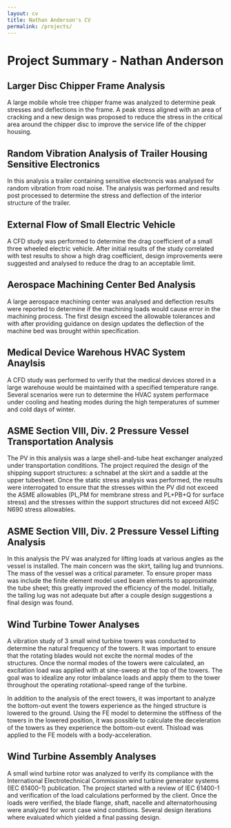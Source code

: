 ```yaml
---
layout: cv
title: Nathan Anderson's CV
permalink: /projects/
---
```


# Project Summary - Nathan Anderson

## Larger Disc Chipper Frame Analysis

A large mobile whole tree chipper frame was analyzed to determine peak stresses and deflections in the frame.  A peak stress aligned with an area of cracking and a new design was proposed to reduce the stress in the critical area around the chipper disc to improve the service life of the chipper housing.

## Random Vibration Analysis of Trailer Housing Sensitive Electronics

In this analysis a trailer containing sensitive electroncis was analysed for random vibration from road noise.  The analysis was performed and results post processed to determine the stress and deflection of the interior structure of the trailer.

## External Flow of Small Electric Vehicle

A CFD study was performed to determine the drag coefficient of a small three wheeled electric vehicle.  After initial results of the study correlated with test results to show a high drag coefficient, design improvements were suggested and analysed to reduce the drag to an acceptable limit.

## Aerospace Machining Center Bed Analysis

A large aerospace machining center was analysed and deflection results were reported to determine if the machining loads would cause error in the machining process.  The first design exceed the allowable tolerances and with after providing guidance on design updates the deflection of the machine bed was brought within specification.

## Medical Device Warehous HVAC System Anaylsis

A CFD study was performed to verify that the medical devices stored in a large warehouse would be maintained with a specified temperature range.  Several scenarios were run to determine the HVAC system performace under cooling and heating modes during the high temperatures of summer and cold days of winter.  

## ASME Section VIII, Div.  2 Pressure Vessel Transportation Analysis

The PV in this analysis was a large shell-and-tube heat exchanger analyzed under transportation conditions.  The project required the design of the shipping support structures: a schnabel at the skirt and a saddle at the upper tubesheet.  Once the static stress analysis was performed, the results were interrogated to ensure that the stresses within the PV did not exceed the ASME allowables (PL,PM for membrane stress and PL+PB+Q for surface stress) and the stresses within the support structures did not exceed AISC N690 stress allowables.  

## ASME Section VIII, Div.  2 Pressure Vessel Lifting Analysis

In this analysis the PV was analyzed for lifting loads at various angles as the vessel is installed.  The main concern was the skirt, tailing lug and trunnions.  The mass of the vessel was a critical parameter.  To ensure proper mass was include the finite element model used beam elements to approximate the tube sheet; this greatly improved the efficiency of the model.  Initially, the tailing lug was not adequate but after a couple design suggestions a final design was found.

## Wind Turbine Tower Analyses

A vibration study of 3 small wind turbine towers was conducted to determine the natural frequency of the towers.  It was important to ensure that the rotating blades would not excite the normal modes of the structures.  Once the normal modes of the towers were calculated, an excitation load was applied with at sine-sweep at the top of the towers.  The goal was to idealize any rotor imbalance loads and apply them to the tower throughout the operating rotational-speed range of the turbine.

In addition to the analysis of the erect towers, it was important to analyze the bottom-out event the towers experience as the hinged structure is lowered to the ground.  Using the FE model to determine the stiffness of the towers in the lowered position, it was possible to calculate the deceleration of the towers as they experience the bottom-out event.  Thisload was applied to the FE models with a body-acceleration.

## Wind Turbine Assembly Analyses

A small wind turbine rotor was analyzed to verify its compliance with the International Electrotechnical Commission wind turbine generator systems (IEC 61400-1) publication.  The project started with a review of IEC 61400-1 and verification of the load calculations performed by the client.  Once the loads were verified, the blade flange, shaft, nacelle and alternatorhousing were analyzed for worst case wind conditions.  Several design iterations where evaluated which yielded a final passing design.

